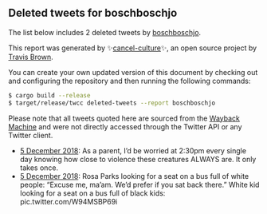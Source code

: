## Deleted tweets for boschboschjo

The list below includes 2 deleted tweets by
[boschboschjo](https://twitter.com/boschboschjo).



This report was generated by ✨[cancel-culture](https://github.com/travisbrown/cancel-culture)✨,
an open source project by [Travis Brown](https://twitter.com/travisbrown).

You can create your own updated version of this document by checking out and configuring the
repository and then running the following commands:

```bash
$ cargo build --release
$ target/release/twcc deleted-tweets --report boschboschjo
```

Please note that all tweets quoted here are sourced from the
[Wayback Machine](https://web.archive.org) and were not directly accessed through the Twitter API or
any Twitter client.

* [ 5 December 2018](https://web.archive.org/web/20181205225433/https://twitter.com/boschboschjo/status/1070382043530436608): As a parent, I’d be worried at 2:30pm every single day knowing how close to violence these creatures ALWAYS are. It only takes once. <!--1070388535147012096-->
* [ 5 December 2018](https://web.archive.org/web/20181205225433/https://twitter.com/boschboschjo/status/1070382043530436608): Rosa Parks looking for a seat on a bus full of white people: “Excuse me, ma’am. We’d prefer if you sat back there.”  White kid looking for a seat on a bus full of black kids: pic.twitter.com/W94MSBP69i <!--1070382043530436608-->
